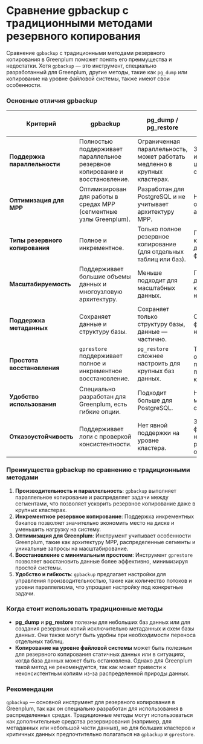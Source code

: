 # Сравнение gpbackup с традиционными методами резервного копирования

Сравнение `gpbackup` с традиционными методами резервного копирования в Greenplum поможет понять его преимущества и недостатки. Хотя `gpbackup` — это инструмент, специально разработанный для Greenplum, другие методы, такие как `pg_dump` или копирование на уровне файловой системы, также имеют свои особенности.

### Основные отличия gpbackup

| **Критерий**             | **gpbackup**                        | **pg_dump / pg_restore**           | **Копирование на уровне файловой системы** |
|--------------------------|-------------------------------------|------------------------------------|--------------------------------------------|
| **Поддержка параллельности**       | Полностью поддерживает параллельное резервное копирование и восстановление. | Ограниченная параллельность, может работать медленно в крупных кластерах. | Зависит от инструмента, но в целом поддержка слабая. |
| **Оптимизация для MPP**           | Оптимизирован для работы в средах MPP (сегментные узлы Greenplum). | Разработан для PostgreSQL и не учитывает архитектуру MPP. | Не учитывает особенности архитектуры MPP. |
| **Типы резервного копирования**   | Полное и инкрементное.             | Только полное резервное копирование (для отдельных таблиц или баз). | Полное копирование данных на уровне файлов. |
| **Масштабируемость**              | Поддерживает большие объемы данных и многоузловую архитектуру. | Меньше подходит для масштабных данных. | Подходит только для остановленных кластеров или небольших данных. |
| **Поддержка метаданных**          | Сохраняет данные и структуру базы. | Сохраняет только структуру базы, данные — частично. | Сохраняет физические файлы, но не метаданные. |
| **Простота восстановления**       | `gprestore` поддерживает полное и инкрементное восстановление. | `pg_restore` сложнее настроить для крупных баз данных. | Требует полной остановки и может привести к проблемам с консистентностью. |
| **Удобство использования**        | Специально разработан для Greenplum, есть гибкие опции. | Подходит больше для PostgreSQL. | Неудобен для масштабируемых систем. |
| **Отказоустойчивость**            | Поддерживает логи с проверкой консистентности. | Нет явной поддержки на уровне кластера. | Зависит от файловой системы, но сложно реализовать отказоустойчивость. |

### Преимущества gpbackup по сравнению с традиционными методами

1. **Производительность и параллельность**: `gpbackup` выполняет параллельное копирование и распределяет задачи между сегментами, что позволяет ускорить резервное копирование даже в крупных кластерах.
2. **Инкрементное резервное копирование**: Поддержка инкрементных бэкапов позволяет значительно экономить место на диске и уменьшить нагрузку на систему.
3. **Оптимизация для Greenplum**: Инструмент учитывает особенности Greenplum, такие как архитектуру MPP, распределенные сегменты и уникальные запросы на масштабирование.
4. **Восстановление с минимальным простоем**: Инструмент `gprestore` позволяет восстановить данные более эффективно, минимизируя простой системы.
5. **Удобство и гибкость**: `gpbackup` предлагает настройки для управления производительностью, такие как количество потоков и уровни параллелизма, что упрощает настройку под конкретные задачи.

### Когда стоит использовать традиционные методы

- **pg_dump** и **pg_restore** полезны для небольших баз данных или для создания резервных копий исключительно метаданных и схем базы данных. Они также могут быть удобны при необходимости переноса отдельных таблиц.
- **Копирование на уровне файловой системы** может быть полезным для резервного копирования статичных данных или в ситуациях, когда база данных может быть остановлена. Однако для Greenplum такой метод не рекомендуется, так как может привести к неконсистентным копиям из-за распределенной природы данных.

### Рекомендации

`gpbackup` — основной инструмент для резервного копирования в Greenplum, так как он специально разработан для использования в распределенных средах. Традиционные методы могут использоваться как дополнительные средства резервирования (например, для метаданных или небольшой части данных), но для больших кластеров и критичных данных предпочтительно полагаться на `gpbackup` и `gprestore`.